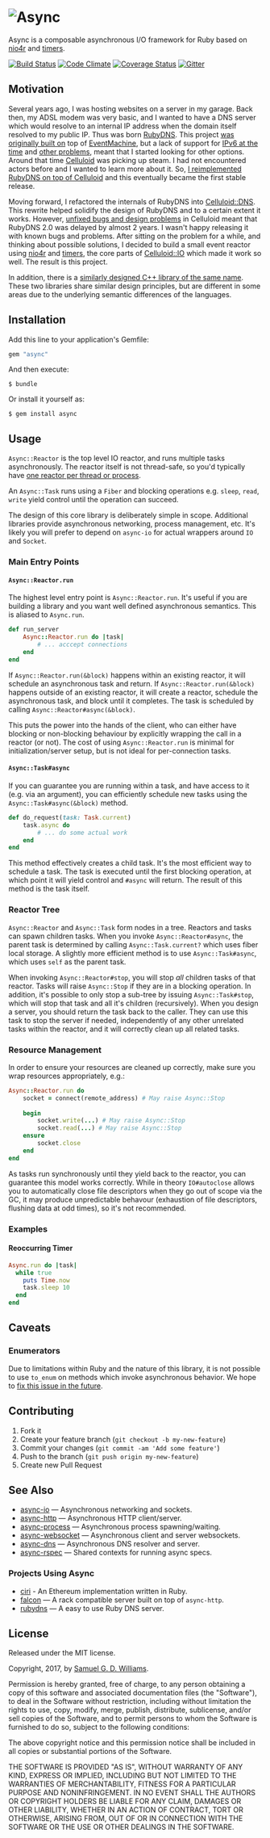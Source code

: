 # ![Async](logo.svg)

Async is a composable asynchronous I/O framework for Ruby based on [nio4r] and [timers].

[timers]: https://github.com/socketry/timers
[nio4r]: https://github.com/socketry/nio4r

[![Build Status](https://secure.travis-ci.org/socketry/async.svg)](http://travis-ci.org/socketry/async)
[![Code Climate](https://codeclimate.com/github/socketry/async.svg)](https://codeclimate.com/github/socketry/async)
[![Coverage Status](https://coveralls.io/repos/socketry/async/badge.svg)](https://coveralls.io/r/socketry/async)
[![Gitter](https://badges.gitter.im/join.svg)](https://gitter.im/socketry/async)

## Motivation

Several years ago, I was hosting websites on a server in my garage. Back then, my ADSL modem was very basic, and I wanted to have a DNS server which would resolve to an internal IP address when the domain itself resolved to my public IP. Thus was born [RubyDNS]. This project [was originally built on](https://github.com/ioquatix/rubydns/tree/v0.8.5) top of [EventMachine], but a lack of support for [IPv6 at the time](https://github.com/ioquatix/rubydns/issues/45) and [other problems](https://github.com/ioquatix/rubydns/issues/14), meant that I started looking for other options. Around that time [Celluloid] was picking up steam. I had not encountered actors before and I wanted to learn more about it. So, [I reimplemented RubyDNS on top of Celluloid](https://github.com/ioquatix/rubydns/tree/v0.9.0) and this eventually became the first stable release.

Moving forward, I refactored the internals of RubyDNS into [Celluloid::DNS]. This rewrite helped solidify the design of RubyDNS and to a certain extent it works. However, [unfixed bugs and design problems](https://github.com/celluloid/celluloid/pull/710) in Celluloid meant that RubyDNS 2.0 was delayed by almost 2 years. I wasn't happy releasing it with known bugs and problems. After sitting on the problem for a while, and thinking about possible solutions, I decided to build a small event reactor using [nio4r] and [timers], the core parts of [Celluloid::IO] which made it work so well. The result is this project.

In addition, there is a [similarly designed C++ library of the same name](https://github.com/kurocha/async). These two libraries share similar design principles, but are different in some areas due to the underlying semantic differences of the languages.

[Celluloid]: https://github.com/celluloid/celluloid
[Celluloid::IO]: https://github.com/celluloid/celluloid-io
[Celluloid::DNS]: https://github.com/celluloid/celluloid-dns
[EventMachine]: https://github.com/eventmachine/eventmachine
[RubyDNS]: https://github.com/ioquatix/rubydns

## Installation

Add this line to your application's Gemfile:

```ruby
gem "async"
```

And then execute:

	$ bundle

Or install it yourself as:

	$ gem install async

## Usage

`Async::Reactor` is the top level IO reactor, and runs multiple tasks asynchronously. The reactor itself is not thread-safe, so you'd typically have [one reactor per thread or process](https://github.com/socketry/async-container).

An `Async::Task` runs using a `Fiber` and blocking operations e.g. `sleep`, `read`, `write` yield control until the operation can succeed.

The design of this core library is deliberately simple in scope. Additional libraries provide asynchronous networking, process management, etc. It's likely you will prefer to depend on `async-io` for actual wrappers around `IO` and `Socket`.

### Main Entry Points

#### `Async::Reactor.run`

The highest level entry point is `Async::Reactor.run`. It's useful if you are building a library and you want well defined asynchronous semantics. This is aliased to `Async.run`.

```ruby
def run_server
	Async::Reactor.run do |task|
		# ... acccept connections
	end
end
```

If `Async::Reactor.run(&block)` happens within an existing reactor, it will schedule an asynchronous task and return. If `Async::Reactor.run(&block)` happens outside of an existing reactor, it will create a reactor, schedule the asynchronous task, and block until it completes. The task is scheduled by calling `Async::Reactor#async(&block)`.

This puts the power into the hands of the client, who can either have blocking or non-blocking behaviour by explicitly wrapping the call in a reactor (or not). The cost of using `Async::Reactor.run` is minimal for initialization/server setup, but is not ideal for per-connection tasks.

#### `Async::Task#async`

If you can guarantee you are running within a task, and have access to it (e.g. via an argument), you can efficiently schedule new tasks using the `Async::Task#async(&block)` method.

```ruby
def do_request(task: Task.current)
	task.async do
		# ... do some actual work
	end
end
```

This method effectively creates a child task. It's the most efficient way to schedule a task. The task is executed until the first blocking operation, at which point it will yield control and `#async` will return. The result of this method is the task itself.

### Reactor Tree

`Async::Reactor` and `Async::Task` form nodes in a tree. Reactors and tasks can spawn children tasks. When you invoke `Async::Reactor#async`, the parent task is determined by calling `Async::Task.current?` which uses fiber local storage. A slightly more efficient method is to use `Async::Task#async`, which uses `self` as the parent task.

When invoking `Async::Reactor#stop`, you will stop *all* children tasks of that reactor. Tasks will raise `Async::Stop` if they are in a blocking operation. In addition, it's possible to only stop a sub-tree by issuing `Async::Task#stop`, which will stop that task and all it's children (recursively). When you design a server, you should return the task back to the caller. They can use this task to stop the server if needed, independently of any other unrelated tasks within the reactor, and it will correctly clean up all related tasks.

### Resource Management

In order to ensure your resources are cleaned up correctly, make sure you wrap resources appropriately, e.g.:

```ruby
Async::Reactor.run do
	socket = connect(remote_address) # May raise Async::Stop
	
	begin
		socket.write(...) # May raise Async::Stop
		socket.read(...) # May raise Async::Stop
	ensure
		socket.close
	end
end
```

As tasks run synchronously until they yield back to the reactor, you can guarantee this model works correctly. While in theory `IO#autoclose` allows you to automatically close file descriptors when they go out of scope via the GC, it may produce unpredictable behavour (exhaustion of file descriptors, flushing data at odd times), so it's not recommended.

### Examples

#### Reoccurring Timer

```ruby
Async.run do |task|
  while true
    puts Time.now
    task.sleep 10
  end
end
```

## Caveats

### Enumerators

Due to limitations within Ruby and the nature of this library, it is not possible to use `to_enum` on methods which invoke asynchronous behavior. We hope to [fix this issue in the future](https://github.com/socketry/async/issues/23).

## Contributing

1. Fork it
2. Create your feature branch (`git checkout -b my-new-feature`)
3. Commit your changes (`git commit -am 'Add some feature'`)
4. Push to the branch (`git push origin my-new-feature`)
5. Create new Pull Request

## See Also

- [async-io](https://github.com/socketry/async-io) — Asynchronous networking and sockets.
- [async-http](https://github.com/socketry/async-http) — Asynchronous HTTP client/server.
- [async-process](https://github.com/socketry/async-process) — Asynchronous process spawning/waiting.
- [async-websocket](https://github.com/socketry/async-websocket) — Asynchronous client and server websockets.
- [async-dns](https://github.com/socketry/async-dns) — Asynchronous DNS resolver and server.
- [async-rspec](https://github.com/socketry/async-rspec) — Shared contexts for running async specs.

### Projects Using Async

- [ciri](https://github.com/ciri-ethereum/ciri) - An Ethereum implementation written in Ruby.
- [falcon](https://github.com/socketry/falcon) — A rack compatible server built on top of `async-http`.
- [rubydns](https://github.com/ioquatix/rubydns) — A easy to use Ruby DNS server.

## License

Released under the MIT license.

Copyright, 2017, by [Samuel G. D. Williams](http://www.codeotaku.com/samuel-williams).

Permission is hereby granted, free of charge, to any person obtaining a copy
of this software and associated documentation files (the "Software"), to deal
in the Software without restriction, including without limitation the rights
to use, copy, modify, merge, publish, distribute, sublicense, and/or sell
copies of the Software, and to permit persons to whom the Software is
furnished to do so, subject to the following conditions:

The above copyright notice and this permission notice shall be included in
all copies or substantial portions of the Software.

THE SOFTWARE IS PROVIDED "AS IS", WITHOUT WARRANTY OF ANY KIND, EXPRESS OR
IMPLIED, INCLUDING BUT NOT LIMITED TO THE WARRANTIES OF MERCHANTABILITY,
FITNESS FOR A PARTICULAR PURPOSE AND NONINFRINGEMENT. IN NO EVENT SHALL THE
AUTHORS OR COPYRIGHT HOLDERS BE LIABLE FOR ANY CLAIM, DAMAGES OR OTHER
LIABILITY, WHETHER IN AN ACTION OF CONTRACT, TORT OR OTHERWISE, ARISING FROM,
OUT OF OR IN CONNECTION WITH THE SOFTWARE OR THE USE OR OTHER DEALINGS IN
THE SOFTWARE.
